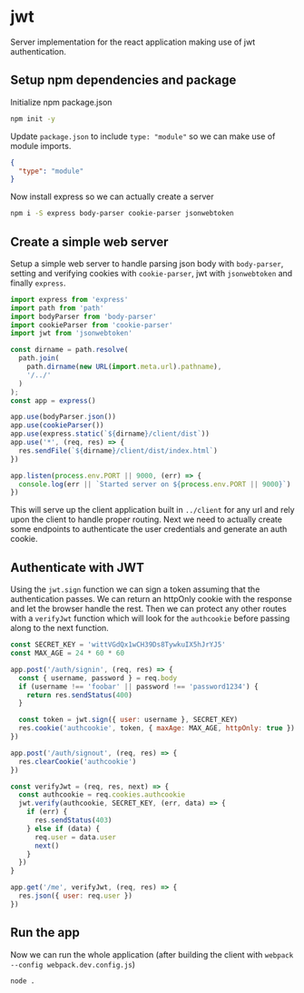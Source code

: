 # jwt

Server implementation for the react application making use of jwt authentication.

## Setup npm dependencies and package

Initialize npm package.json

```bash
npm init -y
```

Update `package.json` to include `type: "module"` so we can make use of module imports.

```json
{
  "type": "module"
}
```

Now install express so we can actually create a server

```bash
npm i -S express body-parser cookie-parser jsonwebtoken
```

## Create a simple web server

Setup a simple web server to handle parsing json body with `body-parser`, setting and verifying cookies with `cookie-parser`, jwt with `jsonwebtoken` and finally `express`.

```javascript
import express from 'express'
import path from 'path'
import bodyParser from 'body-parser'
import cookieParser from 'cookie-parser'
import jwt from 'jsonwebtoken'

const dirname = path.resolve(
  path.join(
    path.dirname(new URL(import.meta.url).pathname),
    '/../'
  )
);
const app = express()

app.use(bodyParser.json())
app.use(cookieParser())
app.use(express.static(`${dirname}/client/dist`))
app.use('*', (req, res) => {
  res.sendFile(`${dirname}/client/dist/index.html`)
})

app.listen(process.env.PORT || 9000, (err) => {
  console.log(err || `Started server on ${process.env.PORT || 9000}`)
})
```

This will serve up the client application built in `../client` for any url and rely upon the client to handle proper routing. Next we need to actually create some endpoints to authenticate the user credentials and generate an auth cookie.

## Authenticate with JWT

Using the `jwt.sign` function we can sign a token assuming that the authentication passes. We can return an httpOnly cookie with the response and let the browser handle the rest. Then we can protect any other routes with a `verifyJwt` function which will look for the `authcookie` before passing along to the next function.

```javascript
const SECRET_KEY = 'wittVGdQx1wCH39Ds8TywkuIX5hJrYJ5'
const MAX_AGE = 24 * 60 * 60

app.post('/auth/signin', (req, res) => {
  const { username, password } = req.body
  if (username !== 'foobar' || password !== 'password1234') {
    return res.sendStatus(400)
  }

  const token = jwt.sign({ user: username }, SECRET_KEY)
  res.cookie('authcookie', token, { maxAge: MAX_AGE, httpOnly: true })
})

app.post('/auth/signout', (req, res) => {
  res.clearCookie('authcookie')
})

const verifyJwt = (req, res, next) => {
  const authcookie = req.cookies.authcookie
  jwt.verify(authcookie, SECRET_KEY, (err, data) => {
    if (err) {
      res.sendStatus(403)
    } else if (data) {
      req.user = data.user
      next()
    }
  })
}

app.get('/me', verifyJwt, (req, res) => {
  res.json({ user: req.user })
})
```

## Run the app

Now we can run the whole application (after building the client with `webpack --config webpack.dev.config.js`)

```bash
node .
```
